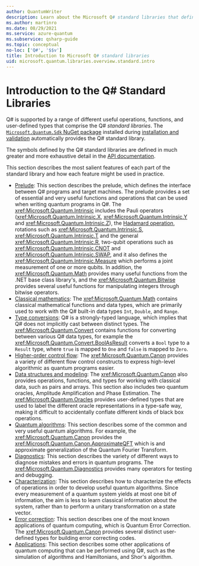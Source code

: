 ```yaml
---
author: QuantumWriter
description: Learn about the Microsoft Q# standard libraries that define the operations, functions and data types used in quantum programs.
ms.author: martinro
ms.date: 08/29/2021
ms.service: azure-quantum
ms.subservice: qsharp-guide
ms.topic: conceptual
no-loc: ['Q#', '$$v']
title: Introduction to Microsoft Q# standard libraries
uid: microsoft.quantum.libraries.overview.standard.intro
---
```


# Introduction to the Q# Standard Libraries

Q# is supported by a range of different useful operations, functions, and user-defined types that comprise the Q# *standard libraries*.
The [`Microsoft.Quantum.Sdk` NuGet package](https://www.nuget.org/packages/Microsoft.Quantum.Sdk/) installed during [installation and validation](xref:microsoft.quantum.install-qdk.overview) automatically provides the Q# standard library.

The symbols defined by the Q# standard libraries are defined in much greater and more exhaustive detail in the [API documentation](xref:microsoft.quantum.apiref-intro).

This section describes the most salient features of each part of the standard library and how each feature might be used in practice. 


- [Prelude](xref:microsoft.quantum.libraries.overview.standard.prelude): This section describes the prelude, which defines the interface between Q# programs and target machines. The prelude provides a set of essential and very useful functions and operations that can be used when writing quantum programs in Q#. The <xref:Microsoft.Quantum.Intrinsic> includes the Pauli operators (<xref:Microsoft.Quantum.Intrinsic.X>, <xref:Microsoft.Quantum.Intrinsic.Y> and <xref:Microsoft.Quantum.Intrinsic.Z>), the [Hadamard operation](xref:Microsoft.Quantum.Intrinsic.H), rotations such as <xref:Microsoft.Quantum.Intrinsic.S>, <xref:Microsoft.Quantum.Intrinsic.T> and the general <xref:Microsoft.Quantum.Intrinsic.R>, two-qubit operations such as <xref:Microsoft.Quantum.Intrinsic.CNOT> and <xref:Microsoft.Quantum.Intrinsic.SWAP>, and it also defines the <xref:Microsoft.Quantum.Intrinsic.Measure> which performs a joint measurement of one or more qubits. In addition, the <xref:Microsoft.Quantum.Math> provides many useful functions from the .NET base class library's, and the <xref:Microsoft.Quantum.Bitwise> provides several useful functions for manipulating integers through bitwise operators.
- [Classical mathematics](xref:microsoft.quantum.libraries.overview.math): The <xref:Microsoft.Quantum.Math> contains classical mathematical functions and data types, which are primarily used to work with the Q# built-in data types `Int`, `Double`, and `Range`.
- [Type conversions](xref:microsoft.quantum.libraries.overview.convert): Q# is a strongly-typed language, which implies that Q# does not implicitly cast between distinct types. The <xref:Microsoft.Quantum.Convert> contains functions for converting between various Q# data types, for example the <xref:Microsoft.Quantum.Convert.BoolAsResult> converts a `Bool` type to a `Result` type, where `true` is mapped to `One` and `false` is mapped to `Zero`.
- [Higher-order control flow](xref:microsoft.quantum.libraries.overview-standard.control-flow): The <xref:Microsoft.Quantum.Canon> provides a variety of different flow control constructs to express high-level algorithmic as quantum programs easier.
- [Data structures and modeling](xref:microsoft.quantum.libraries.overview.data-structures): The <xref:Microsoft.Quantum.Canon> also provides operations, functions, and types for working with classical data, such as pairs and arrays. This section also includes two quantum oracles, Amplitude Amplification and Phase Estimation. The <xref:Microsoft.Quantum.Oracles> provides user-defined types that are used to label the different oracle representations in a type-safe way, making it difficult to accidentally conflate different kinds of black box operations.
- [Quantum algorithms](xref:microsoft.quantum.libraries.overview.standard.algorithms): This section describes some of the common and very useful quantum algorithms. For example, the <xref:Microsoft.Quantum.Canon> provides the <xref:Microsoft.Quantum.Canon.ApproximateQFT> which is and approximate generalization of the Quantum Fourier Transform.
- [Diagnostics](xref:microsoft.quantum.libraries.overview.diagnostics): This section describes the variety of different ways to diagnose mistakes and errors in quantum programs. The <xref:Microsoft.Quantum.Diagnostics> provides many operators for testing and debugging.
- [Characterization](xref:microsoft.quantum.libraries.overview.characterization): This section describes how to characterize the effects of operations in order to develop useful quantum algorithms. Since every measurement of a quantum system yields at most one bit of information, the aim is less to learn classical information about the system, rather than to perform a unitary transformation on a state vector. 
- [Error correction](xref:microsoft.quantum.libraries.overview.error-correction): This section  describes one of the most known applications of quantum computing, which is Quantum Error Correction. The <xref:Microsoft.Quantum.Canon> provides several distinct user-defined types for building error correcting codes.
- [Applications](xref:microsoft.quantum.libraries.overview.applications): This section describes some other applications of quantum computing that can be performed using Q#, such as the simulation of algorithms and Hamiltonians, and Shor's algorithm.


